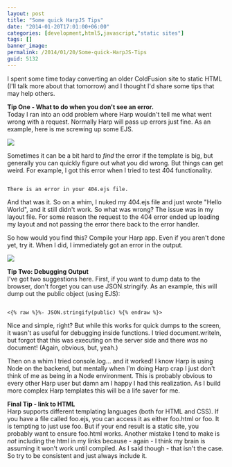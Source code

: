 ```yaml
---
layout: post
title: "Some quick HarpJS Tips"
date: "2014-01-20T17:01:00+06:00"
categories: [development,html5,javascript,"static sites"]
tags: []
banner_image: 
permalink: /2014/01/20/Some-quick-HarpJS-Tips
guid: 5132
---
```


<p>
I spent some time today converting an older ColdFusion site to static HTML (I'll talk more about that tomorrow) and I thought I'd share some tips that may help others.
</p>
<!--more-->
<p>
<b>Tip One - What to do when you don't see an error.</b><br/>
Today I ran into an odd problem where Harp wouldn't tell me what went wrong with a request. Normally Harp will pass up errors just fine. As an example, here is me screwing up some EJS.
</p>

<p>
<img src="https://static.raymondcamden.com/images/bp11.jpg" />
</p>

<p>
Sometimes it can be a bit hard to <i>find</i> the error if the template is big, but generally you can quickly figure out what you did wrong. But things can get weird. For example, I got this error when I tried to test 404 functionality.
</p>

<code>
There is an error in your 404.ejs file.
</code>

<p>
And that was it. So on a whim, I nuked my 404.ejs file and just wrote "Hello World", and it still didn't work. So what was wrong? The issue was in my layout file. For some reason the request to the 404 error ended up loading my layout and not passing the error there back to the error handler. 
</p>

<p>
So how would you find this? Compile your Harp app. Even if you aren't done yet, try it. When I did, I immediately got an error in the output.
</p>

<img src="https://static.raymondcamden.com/images/bp21.jpg" />

<p>
<b>Tip Two: Debugging Output</b><br/>
I've got two suggestions here. First, if you want to dump data to the browser, don't forget you can use JSON.stringify. As an example, this will dump out the public object (using EJS):
</p>

<code>
&lt;{% raw %}%- JSON.stringify(public) %{% endraw %}&gt;
</code>

<p>
Nice and simple, right? But while this works for quick dumps to the screen, it wasn't as useful for debugging inside functions. I tried document.writeln, but forgot that this was executing on the server side and there <i>was</i> no document! (Again, obvious, but, yeah.) 
</p>

<p>
Then on a whim I tried console.log... and it worked! I know Harp is using Node on the backend, but mentally when I'm doing Harp crap I just don't think of me as being in a Node environment. This is probably obvious to every other Harp user but damn am I happy I had this realization. As I build more complex Harp templates this will be a life saver for me.
</p>

<p>
<b>Final Tip - link to HTML</b><br/>
Harp supports different templating languages (both for HTML and CSS). If you have a file called foo.ejs, you can access it as either foo.html or foo. It is tempting to just use foo. But if your end result is a static site, you probably want to ensure foo.html works. Another mistake I tend to make is <i>not</i> including the html in my links because - again - I think my brain is assuming it won't work until compiled. As I said though - that isn't the case. So try to be consistent and just always include it.
</p>